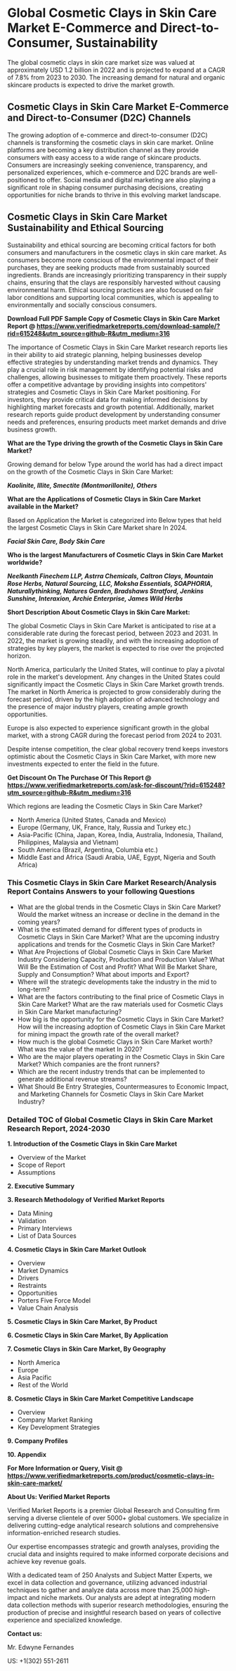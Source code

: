 <h1>Global Cosmetic Clays in Skin Care Market E-Commerce and Direct-to-Consumer, Sustainability</h1><p class=""><p>The global cosmetic clays in skin care market size was valued at approximately USD 1.2 billion in 2022 and is projected to expand at a CAGR of 7.8% from 2023 to 2030. The increasing demand for natural and organic skincare products is expected to drive the market growth.</p><h2>Cosmetic Clays in Skin Care Market E-Commerce and Direct-to-Consumer (D2C) Channels</h2><p>The growing adoption of e-commerce and direct-to-consumer (D2C) channels is transforming the cosmetic clays in skin care market. Online platforms are becoming a key distribution channel as they provide consumers with easy access to a wide range of skincare products. Consumers are increasingly seeking convenience, transparency, and personalized experiences, which e-commerce and D2C brands are well-positioned to offer. Social media and digital marketing are also playing a significant role in shaping consumer purchasing decisions, creating opportunities for niche brands to thrive in this evolving market landscape.</p><h2>Cosmetic Clays in Skin Care Market Sustainability and Ethical Sourcing</h2><p>Sustainability and ethical sourcing are becoming critical factors for both consumers and manufacturers in the cosmetic clays in skin care market. As consumers become more conscious of the environmental impact of their purchases, they are seeking products made from sustainably sourced ingredients. Brands are increasingly prioritizing transparency in their supply chains, ensuring that the clays are responsibly harvested without causing environmental harm. Ethical sourcing practices are also focused on fair labor conditions and supporting local communities, which is appealing to environmentally and socially conscious consumers.</p></p><p class=""><strong>Download Full PDF Sample Copy of Cosmetic Clays in Skin Care Market Report @ <a href="https://www.verifiedmarketreports.com/download-sample/?rid=615248&utm_source=github-R&utm_medium=316" target="_blank">https://www.verifiedmarketreports.com/download-sample/?rid=615248&utm_source=github-R&utm_medium=316</a></strong></p><p>The importance of&nbsp;Cosmetic Clays in Skin Care Market research reports lies in their ability to aid strategic planning, helping businesses develop effective strategies by understanding market trends and dynamics. They play a crucial role in risk management by identifying potential risks and challenges, allowing businesses to mitigate them proactively. These reports offer a competitive advantage by providing insights into competitors' strategies and Cosmetic Clays in Skin Care Market positioning. For investors, they provide critical data for making informed decisions by highlighting market forecasts and growth potential. Additionally, market research reports guide product development by understanding consumer needs and preferences, ensuring products meet market demands and drive business growth.</p><p><strong>What are the&nbsp;Type driving the growth of the Cosmetic Clays in Skin Care Market?</strong></p><p id="" class="">Growing demand for below Type around the world has had a direct impact on the growth of the Cosmetic Clays in Skin Care Market:</p><p class=""><em><strong>Kaolinite, Illite, Smectite (Montmorillonite), Others</strong></em></p><p class=""><strong>What are the&nbsp;Applications&nbsp;of Cosmetic Clays in Skin Care Market available in the Market?</strong></p><p id="" class="">Based on Application the Market is categorized into Below types that held the largest Cosmetic Clays in Skin Care Market share In 2024.</p><p class=""><em><strong>Facial Skin Care, Body Skin Care</strong></em></p><p class=""><strong>Who is the largest Manufacturers of Cosmetic Clays in Skin Care Market worldwide?</strong></p><p><em><strong>Neelkanth Finechem LLP, Astrra Chemicals, Caltron Clays, Mountain Rose Herbs, Natural Sourcing, LLC, Moksha Essentials, SOAPHORIA, Naturallythinking, Natures Garden, Bradshaws Stratford, Jenkins Sunshine, Interaxion, Archie Enterprise, James Wild Herbs</strong></em></p><p id="" class=""><strong>Short Description About Cosmetic Clays in Skin Care Market:</strong></p><p>The global Cosmetic Clays in Skin Care Market is anticipated to rise at a considerable rate during the forecast period, between 2023 and 2031. In 2022, the market is growing steadily, and with the increasing adoption of strategies by key players, the market is expected to rise over the projected horizon.</p><p>North America, particularly the United States, will continue to play a pivotal role in the market's development. Any changes in the United States could significantly impact the Cosmetic Clays in Skin Care Market growth trends. The market in North America is projected to grow considerably during the forecast period, driven by the high adoption of advanced technology and the presence of major industry players, creating ample growth opportunities.</p><p>Europe is also expected to experience significant growth in the global market, with a strong CAGR during the forecast period from 2024 to 2031.</p><p>Despite intense competition, the clear global recovery trend keeps investors optimistic about the Cosmetic Clays in Skin Care Market, with more new investments expected to enter the field in the future.</p><p id="" class=""><strong>Get Discount On The Purchase Of This Report @ <a href="https://www.verifiedmarketreports.com/ask-for-discount/?rid=615248?utm_source=github-R&utm_medium=316" target="_blank">https://www.verifiedmarketreports.com/ask-for-discount/?rid=615248?utm_source=github-R&utm_medium=316</a></strong></p><p class="">Which regions are leading the Cosmetic Clays in Skin Care Market?</p><ul><li>North America (United States, Canada and Mexico)</li><li>Europe (Germany, UK, France, Italy, Russia and Turkey etc.)</li><li>Asia-Pacific (China, Japan, Korea, India, Australia, Indonesia, Thailand, Philippines, Malaysia and Vietnam)</li><li>South America (Brazil, Argentina, Columbia etc.)</li><li>Middle East and Africa (Saudi Arabia, UAE, Egypt, Nigeria and South Africa)</li></ul><h3 id="" class="">This Cosmetic Clays in Skin Care Market Research/Analysis Report Contains Answers to your following Questions</h3><ul><li>What are the global trends in the Cosmetic Clays in Skin Care Market? Would the market witness an increase or decline in the demand in the coming years?</li><li>What is the estimated demand for different types of products in Cosmetic Clays in Skin Care Market? What are the upcoming industry applications and trends for the Cosmetic Clays in Skin Care Market?</li><li>What Are Projections of Global Cosmetic Clays in Skin Care Market Industry Considering Capacity, Production and Production Value? What Will Be the Estimation of Cost and Profit? What Will Be Market Share, Supply and Consumption? What about imports and Export?</li><li>Where will the strategic developments take the industry in the mid to long-term?</li><li>What are the factors contributing to the final price of Cosmetic Clays in Skin Care Market? What are the raw materials used for Cosmetic Clays in Skin Care Market manufacturing?</li><li>How big is the opportunity for the Cosmetic Clays in Skin Care Market? How will the increasing adoption of Cosmetic Clays in Skin Care Market for mining impact the growth rate of the overall market?</li><li>How much is the global Cosmetic Clays in Skin Care Market worth? What was the value of the market In 2020?</li><li>Who are the major players operating in the Cosmetic Clays in Skin Care Market? Which companies are the front runners?</li><li>Which are the recent industry trends that can be implemented to generate additional revenue streams?</li><li>What Should Be Entry Strategies, Countermeasures to Economic Impact, and Marketing Channels for Cosmetic Clays in Skin Care Market Industry?</li></ul><h3 id="" class="">Detailed TOC of Global Cosmetic Clays in Skin Care Market Research Report, 2024-2030</h3><p id="" class=""><strong>1. Introduction of the Cosmetic Clays in Skin Care Market</strong></p><ul><li>Overview of the Market</li><li>Scope of Report</li><li>Assumptions</li></ul><p id="" class=""><strong>2. Executive Summary</strong></p><p id="" class=""><strong>3. Research Methodology of Verified Market Reports</strong></p><ul><li>Data Mining</li><li>Validation</li><li>Primary Interviews</li><li>List of Data Sources</li></ul><p id="" class=""><strong>4. Cosmetic Clays in Skin Care Market Outlook</strong></p><ul><li>Overview</li><li>Market Dynamics</li><li>Drivers</li><li>Restraints</li><li>Opportunities</li><li>Porters Five Force Model</li><li>Value Chain Analysis</li></ul><p id="" class=""><strong>5. Cosmetic Clays in Skin Care Market, By Product</strong></p><p id="" class=""><strong>6. Cosmetic Clays in Skin Care Market, By Application</strong></p><p id="" class=""><strong>7. Cosmetic Clays in Skin Care Market, By Geography</strong></p><ul><li>North America</li><li>Europe</li><li>Asia Pacific</li><li>Rest of the World</li></ul><p id="" class=""><strong>8. Cosmetic Clays in Skin Care Market Competitive Landscape</strong></p><ul><li>Overview</li><li>Company Market Ranking</li><li>Key Development Strategies</li></ul><p id="" class=""><strong>9. Company Profiles</strong></p><p id="" class=""><strong>10. Appendix</strong></p><p id="" class=""><strong>For More Information or Query, Visit @ <a href="https://www.verifiedmarketreports.com/product/cosmetic-clays-in-skin-care-market/" target="_blank">https://www.verifiedmarketreports.com/product/cosmetic-clays-in-skin-care-market/</a></strong></p><p id="" class=""><strong>About Us: Verified Market Reports</strong></p><p id="" class="">Verified Market Reports is a premier Global Research and Consulting firm serving a diverse clientele of over 5000+ global customers. We specialize in delivering cutting-edge analytical research solutions and comprehensive information-enriched research studies.</p><p id="" class="">Our expertise encompasses strategic and growth analyses, providing the crucial data and insights required to make informed corporate decisions and achieve key revenue goals.</p><p id="" class="">With a dedicated team of 250 Analysts and Subject Matter Experts, we excel in data collection and governance, utilizing advanced industrial techniques to gather and analyze data across more than 25,000 high-impact and niche markets. Our analysts are adept at integrating modern data collection methods with superior research methodologies, ensuring the production of precise and insightful research based on years of collective experience and specialized knowledge.</p><p id="" class=""><strong>Contact us:</strong></p><p id="" class="">Mr. Edwyne Fernandes</p><p id="" class="">US: +1(302) 551-2611</p>